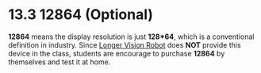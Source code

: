 # 13.3 12864 (Optional)

**12864** means the display resolution is just **128*64**, which is a conventional definition in industry. Since [Longer Vision Robot](http://www.longervisionrobot.com) does **NOT** provide this device in the class, students are encourage to purchase **12864** by themselves and test it at home.
